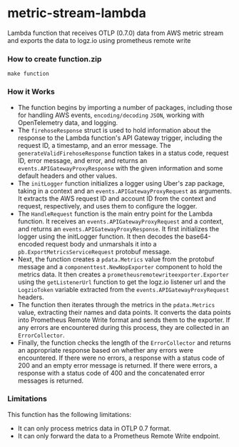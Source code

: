 # metric-stream-lambda
Lambda function that receives OTLP (0.7.0) data from AWS metric stream and exports the data to logz.io using prometheus remote write

### How to create function.zip
```
make function
```

### How it Works
- The function begins by importing a number of packages, including those for handling AWS events, `encoding/decoding` `JSON`, working with OpenTelemetry data, and logging. 
- The `firehoseResponse` struct is used to hold information about the response to the Lambda function's API Gateway trigger, including the request ID, a timestamp, and an error message. The `generateValidFirehoseResponse` function takes in a status code, request ID, error message, and error, and returns an `events.APIGatewayProxyResponse` with the given information and some default headers and other values.
- The `initLogger` function initializes a logger using Uber's zap package, taking in a context and an `events.APIGatewayProxyRequest` as arguments. It extracts the AWS request ID and account ID from the context and request, respectively, and uses them to configure the logger.
- The `HandleRequest` function is the main entry point for the Lambda function. It receives an `events.APIGatewayProxyRequest` and a context, and returns an `events.APIGatewayProxyResponse`. It first initializes the logger using the initLogger function. It then decodes the base64-encoded request body and unmarshals it into a `pb.ExportMetricsServiceRequest` protobuf message.
- Next, the function creates a `pdata.Metrics` value from the protobuf message and a `componenttest.NewNopExporter` component to hold the metrics data. It then creates a `prometheusremotewriteexporter.Exporter` using the `getListenerUrl` function to get the logz.io listener url and the `LogzioToken` variable extracted from the `events.APIGatewayProxyRequest` headers.
- The function then iterates through the metrics in the `pdata.Metrics` value, extracting their names and data points. It converts the data points into Prometheus Remote Write format and sends them to the exporter. If any errors are encountered during this process, they are collected in an `ErrorCollector`.
- Finally, the function checks the length of the `ErrorCollector` and returns an appropriate response based on whether any errors were encountered. If there were no errors, a response with a status code of 200 and an empty error message is returned. If there were errors, a response with a status code of 400 and the concatenated error messages is returned.

### Limitations
This function has the following limitations:

- It can only process metrics data in OTLP 0.7 format.
- It can only forward the data to a Prometheus Remote Write endpoint.
